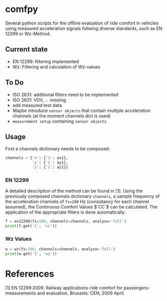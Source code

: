 # comfpy
Several python scripts for the offline evaluation of ride comfort in vehicles using measured acceleration signals follwing diverse standards, such as EN 12299 or Wz-Method.

## Current state
+ EN 12299: filtering implemented
+ Wz: Filtering and calculation of Wz-values

## To Do
+ ISO 2631: additional filters need to be implemented
+ ISO 2631: VDV, ... missing
+ add measured test data
+ Maybe introduce ```sensor objects``` that contain multiple acceleration channels (at the moment channels dict is used)
+ ```measurement setup``` containing ```sensor objects```

## Usage
First a channels dictionary needs to be composed:
```python
channels = {'x': {'1': ax1},
            'y': {'1': ay1},
            'z': {'1': az1}}
```
### EN 12299
A detailed description of the method can be found in <a id="1">[1]</a>. Using the previously composed channels dictionary ```channels```, a sample frequency of the acceleration channels of ```fs=200``` Hz (consistancy for each channel assumed), the Continuous Comfort Values $´CC`$ can be calculated. The application of the appropriate filters is done automatically:
```python
f = en12299(fs=200, channels=channels, analyse='full')
print(f.get('1', 'cc'))
```

### Wz Values
```python
w = wz(fs=200, channels=channels, analyse='full')
print(w.get('1', 'wz'))
```
# References
<a id="1">[1]</a> EN 12299:2009. Railway applications-ride comfort for passengers-measurements and evaluation. Brussels: CEN; 2009 April.
